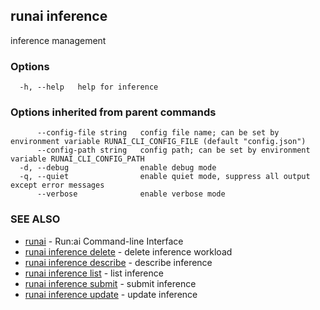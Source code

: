 ## runai inference

inference management

### Options

```
  -h, --help   help for inference
```

### Options inherited from parent commands

```
      --config-file string   config file name; can be set by environment variable RUNAI_CLI_CONFIG_FILE (default "config.json")
      --config-path string   config path; can be set by environment variable RUNAI_CLI_CONFIG_PATH
  -d, --debug                enable debug mode
  -q, --quiet                enable quiet mode, suppress all output except error messages
      --verbose              enable verbose mode
```

### SEE ALSO

* [runai](runai.md)	 - Run:ai Command-line Interface
* [runai inference delete](runai_inference_delete.md)	 - delete inference workload
* [runai inference describe](runai_inference_describe.md)	 - describe inference
* [runai inference list](runai_inference_list.md)	 - list inference
* [runai inference submit](runai_inference_submit.md)	 - submit inference
* [runai inference update](runai_inference_update.md)	 - update inference


